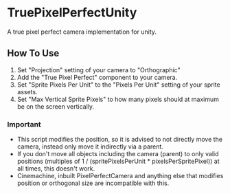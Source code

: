 # TruePixelPerfectUnity
A true pixel perfect camera implementation for unity.

## How To Use
1. Set "Projection" setting of your camera to "Orthographic"
2. Add the "True Pixel Perfect" component to your camera.
3. Set "Sprite Pixels Per Unit" to the "Pixels Per Unit" setting of your sprite assets.
4. Set "Max Vertical Sprite Pixels" to how many pixels should at maximum be on the screen vertically.

### Important
- This script modifies the position, so it is advised to not directly move the camera, instead only move it indirectly via a parent.
- If you don't move all objects including the camera (parent) to only valid positions (multiples of 1 / (spritePixelsPerUnit * pixelsPerSpritePixel)) at all times, this doesn't work.
- Cinemachine, inbuilt PixelPerfectCamera and anything else that modifies position or orthogonal size are incompatible with this.
